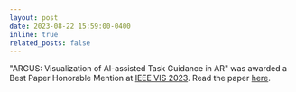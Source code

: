```yaml
---
layout: post
date: 2023-08-22 15:59:00-0400
inline: true
related_posts: false
---
```


"ARGUS: Visualization of AI-assisted Task Guidance in AR" was awarded a Best Paper Honorable Mention at [IEEE VIS 2023](https://ieeevis.org/year/2023/info/awards/best-paper-awards). Read the paper [here](https://ieeexplore.ieee.org/document/10305427). 
